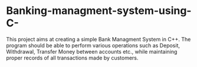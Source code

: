 # Banking-managment-system-using-C-
This project aims at creating a simple Bank Managment System in C++. 
The program should be able to perform various operations such as Deposit, Withdrawal, Transfer Money between accounts etc.,
while maintaining proper records of all transactions made by customers. 
